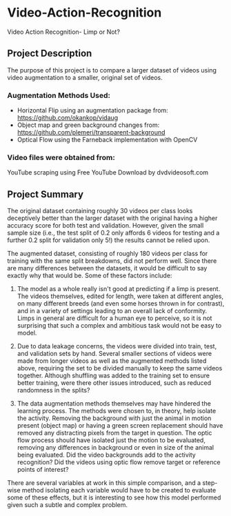 # Video-Action-Recognition
Video Action Recognition- Limp or Not?

## Project Description
The purpose of this project is to compare a larger dataset of videos using video augmentation to a smaller, 
original set of videos.

### Augmentation Methods Used:

* Horizontal Flip using an augmentation package from: https://github.com/okankop/vidaug
* Object map and green background changes from: https://github.com/plemeri/transparent-background
* Optical Flow using the Farneback implementation with OpenCV

### Video files were obtained from:

YouTube scraping using Free YouTube Download by dvdvideosoft.com


## Project Summary

The original dataset containing roughly 30 videos per class looks deceptively better than the larger dataset with 
the original having a higher accuracy score for both test and validation. However, given the small sample size 
(i.e., the test split of 0.2 only affords 6 videos for testing and a further 0.2 split for validation only 5!) 
the results cannot be relied upon.

The augmented dataset, consisting of roughly 180 videos per class for training with the same split breakdowns, did not
perform well. Since there are many differences between the datasets, it would be difficult to say exactly why that 
would be. Some of these factors include:

1. The model as a whole really isn't good at predicting if a limp is present. The videos themselves, edited for length,
   were taken at different angles, on many different breeds (and even some horses thrown in for contrast), and in a 
   variety of settings leading to an overall lack of conformity. Limps in general are difficult for a human eye to 
   perceive, so it is not surprising that such a complex and ambitious task would not be easy to model.

2. Due to data leakage concerns, the videos were divided into train, test, and validation sets by hand. Several
   smaller sections of videos were made from longer videos as well as the augmented methods listed above,
   requiring the set to be divided manually to keep the same videos together. Although shuffling was added to 
   the training set to ensure better training, were there other issues introduced, such as reduced randomness 
   in the splits?

3. The data augmentation methods themselves may have hindered the learning process. The methods were chosen to, 
   in theory, help isolate the activity. Removing the background with just the animal in motion present (object map)
   or having a green screen replacement should have removed any distracting pixels from the target in question. 
   The optic flow process should have isolated just the motion to be evaluated, removing any differences in 
   background or even in size of the animal being evaluated. Did the video backgrounds add to the activity 
   recognition? Did the videos using optic flow remove target or reference points of interest?

There are several variables at work in this simple comparison, and a step-wise method isolating each variable would
have to be created to evaluate some of these effects, but it is interesting to see how this model performed given
such a subtle and complex problem.
